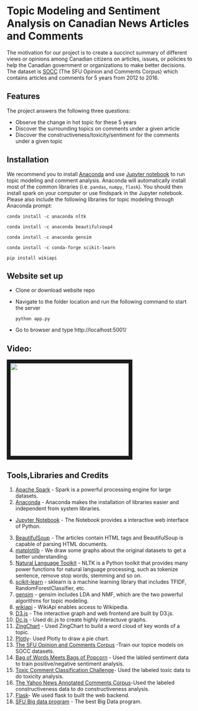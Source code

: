 # Topic Modeling and Sentiment Analysis on Canadian News Articles and Comments
The motivation for our project is to create a succinct summary of different views or opinions among Canadian citizens on articles, issues, or policies to help the Canadian government or organizations to make better decisions. The dataset is [SOCC](https://github.com/sfu-discourse-lab/SOCC) (The SFU Opinion and Comments Corpus) which contains articles and comments for 5 years from 2012 to 2016. 


## Features
The project answers the following three questions:
- Observe the change in hot topic for these 5 years
- Discover the surrounding topics on comments under a given article 
- Discover the constructiveness/toxicity/sentiment for the comments under a given topic

## Installation

We recommend you to install [Anaconda](https://anaconda.org/) and use [Jupyter notebook](http://jupyter.org/) to run topic modeling and comment analysis. Anaconda will automatically install most of the common libraries (i.e. `pandas`, `numpy`, `flask`). You should then install spark on your computer or use findspark in the Jupyter notebook. 
Please also include the following libraries for topic modeling through Anaconda prompt:


```
conda install -c anaconda nltk
```
```
conda install -c anaconda beautifulsoup4 
```
```
conda install -c anaconda gensim
```
```
conda install -c conda-forge scikit-learn 
```
```
pip install wikiapi 
```

## Website set up
- Clone or download website repo 
- Navigate to the folder location and run the following command to start the server

    ```
    python app.py
    ```
- Go to browser and type http://localhost:5001/
 

## Video:
<a href="https://www.youtube.com/watch?v=Kuwzw7RqQCU&feature=youtu.be" target="_blank"><img src="https://img.youtube.com/vi/Kuwzw7RqQCU/sddefault.jpg" 
alt=" " width="320" height="250" border="10" /></a>

## Tools,Libraries and Credits
1. [Apache Spark](https://spark.apache.org/) - Spark is a powerful processing engine for large datasets. 
2. [Anaconda](https://anaconda.org/) - Anaconda makes the installation of libraries easier and independent from system libraries.
  * [Jupyter Notebook](http://jupyter.org/) - The Notebook provides a interactive web interface of Python. 
3. [BeautifulSoup](http://www.crummy.com/software/BeautifulSoup/) - The articles contain HTML tags and BeautifulSoup is capable of parsing HTML documents.
4. [matplotlib](https://matplotlib.org/) - We draw some graphs about the original datasets to get a better understanding.
5. [Natural Language Toolkit](http://www.nltk.org/) - NLTK is a Python toolkit that provides many power functions for natural language processing, such as tokenize sentence, remove stop words, stemming and so on. 
5. [scikit-learn](http://scikit-learn.org) - sklearn is a machine learning library that includes TFIDF, RandomForestClassifier, etc. 
6. [gensim](https://radimrehurek.com/gensim/) - gensim includes LDA and NMF, which are the two powerful algorithms for topic modeling. 
7. [wikiapi](https://pypi.python.org/pypi/wikiapi/1.2.5) - WikiApi enables access to Wikipedia. 
6. [D3.js](http://d3js.org/) - The interactive graph and web frontend are built by D3.js.
7. [Dc.js](https://dc-js.github.io/dc.js/) - Used dc.js to create highly interactuve graphs.
8. [ZingChart](https://www.zingchart.com/) - Used ZingChart to build a word cloud of key words of a topic.
9. [Plotly](https://plot.ly/)- Used Plotly to draw a pie chart.
10. [The SFU Opinion and Comments Corpus](https://github.com/sfu-discourse-lab/SOCC) -Train our topice models on SOCC datasets.
11. [Bag of Words Meets Bags of Popcorn](https://www.kaggle.com/c/word2vec-nlp-tutorial#part-2-word-vectors) - Used the labled sentiment data to train positive/negative sentiment analysis.
12. [Toxic Comment Classification Challenge](https://www.kaggle.com/c/jigsaw-toxic-comment-classification-challenge)- Used the labeled toxic data to do toxicity analysis. 
13. [The Yahoo News Annotated Comments Corpus](https://github.com/cnap/ynacc)-Used the labeled constructiveness data to do constructiveness analysis.
14. [Flask](http://flask.pocoo.org/)- We used flask to built the web backend.
15. [SFU Big data program](https://www.sfu.ca/computing/current-students/graduate-students/academic-programs/bigdata.html) - The best Big Data program.

